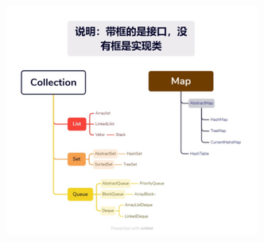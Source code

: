 

<img src="https://raw.githubusercontent.com/wjxiu/photo/main/202310161649316.png" alt="image-20231016164254641"  />
